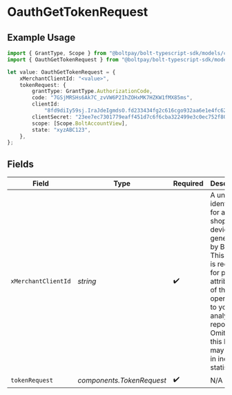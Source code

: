 # OauthGetTokenRequest

## Example Usage

```typescript
import { GrantType, Scope } from "@boltpay/bolt-typescript-sdk/models/components";
import { OauthGetTokenRequest } from "@boltpay/bolt-typescript-sdk/models/operations";

let value: OauthGetTokenRequest = {
    xMerchantClientId: "<value>",
    tokenRequest: {
        grantType: GrantType.AuthorizationCode,
        code: "7GSjMRSHs6Ak7C_zvVW6P2IhZOHxMK7HZKW1fMX85ms",
        clientId:
            "8fd9diIy59sj.IraJdeIgmdsO.fd233434fg2c616cgo932aa6e1e4fc627a9385045gr395222a127gi93c595rg4",
        clientSecret: "23ee7ec7301779eaff451d7c6f6cba322499e3c0ec752f800c72a8f99217e3a8",
        scope: [Scope.BoltAccountView],
        state: "xyzABC123",
    },
};
```

## Fields

| Field                                                                                                                                                                                                               | Type                                                                                                                                                                                                                | Required                                                                                                                                                                                                            | Description                                                                                                                                                                                                         |
| ------------------------------------------------------------------------------------------------------------------------------------------------------------------------------------------------------------------- | ------------------------------------------------------------------------------------------------------------------------------------------------------------------------------------------------------------------- | ------------------------------------------------------------------------------------------------------------------------------------------------------------------------------------------------------------------- | ------------------------------------------------------------------------------------------------------------------------------------------------------------------------------------------------------------------- |
| `xMerchantClientId`                                                                                                                                                                                                 | *string*                                                                                                                                                                                                            | :heavy_check_mark:                                                                                                                                                                                                  | A unique identifier for a shopper's device, generated by Bolt. This header is required for proper attribution of this operation to your analytics reports. Omitting this header may result in incorrect statistics. |
| `tokenRequest`                                                                                                                                                                                                      | *components.TokenRequest*                                                                                                                                                                                           | :heavy_check_mark:                                                                                                                                                                                                  | N/A                                                                                                                                                                                                                 |